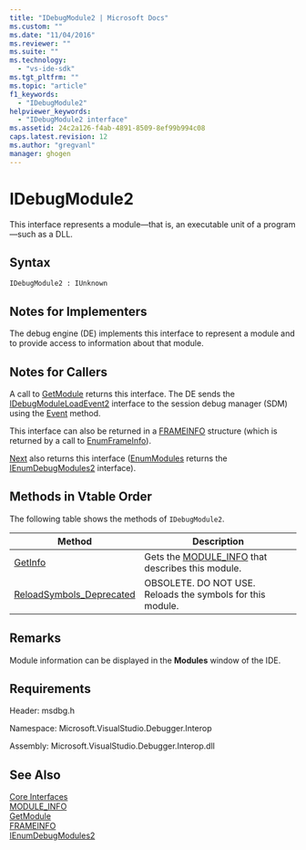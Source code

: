 ```yaml
---
title: "IDebugModule2 | Microsoft Docs"
ms.custom: ""
ms.date: "11/04/2016"
ms.reviewer: ""
ms.suite: ""
ms.technology: 
  - "vs-ide-sdk"
ms.tgt_pltfrm: ""
ms.topic: "article"
f1_keywords: 
  - "IDebugModule2"
helpviewer_keywords: 
  - "IDebugModule2 interface"
ms.assetid: 24c2a126-f4ab-4891-8509-8ef99b994c08
caps.latest.revision: 12
ms.author: "gregvanl"
manager: ghogen
---
```

# IDebugModule2
This interface represents a module—that is, an executable unit of a program—such as a DLL.  
  
## Syntax  
  
```  
IDebugModule2 : IUnknown  
```  
  
## Notes for Implementers  
 The debug engine (DE) implements this interface to represent a module and to provide access to information about that module.  
  
## Notes for Callers  
 A call to [GetModule](../../../extensibility/debugger/reference/idebugmoduleloadevent2-getmodule.md) returns this interface. The DE sends the [IDebugModuleLoadEvent2](../../../extensibility/debugger/reference/idebugmoduleloadevent2.md) interface to the session debug manager (SDM) using the [Event](../../../extensibility/debugger/reference/idebugeventcallback2-event.md) method.  
  
 This interface can also be returned in a [FRAMEINFO](../../../extensibility/debugger/reference/frameinfo.md) structure (which is returned by a call to [EnumFrameInfo](../../../extensibility/debugger/reference/idebugthread2-enumframeinfo.md)).  
  
 [Next](../../../extensibility/debugger/reference/ienumdebugmodules2-next.md) also returns this interface ([EnumModules](../../../extensibility/debugger/reference/idebugprogram2-enummodules.md) returns the [IEnumDebugModules2](../../../extensibility/debugger/reference/ienumdebugmodules2.md) interface).  
  
## Methods in Vtable Order  
 The following table shows the methods of `IDebugModule2`.  
  
|Method|Description|  
|------------|-----------------|  
|[GetInfo](../../../extensibility/debugger/reference/idebugmodule2-getinfo.md)|Gets the [MODULE_INFO](../../../extensibility/debugger/reference/module-info.md) that describes this module.|  
|[ReloadSymbols_Deprecated](../../../extensibility/debugger/reference/idebugmodule2-reloadsymbols-deprecated.md)|OBSOLETE. DO NOT USE. Reloads the symbols for this module.|  
  
## Remarks  
 Module information can be displayed in the **Modules** window of the IDE.  
  
## Requirements  
 Header: msdbg.h  
  
 Namespace: Microsoft.VisualStudio.Debugger.Interop  
  
 Assembly: Microsoft.VisualStudio.Debugger.Interop.dll  
  
## See Also  
 [Core Interfaces](../../../extensibility/debugger/reference/core-interfaces.md)   
 [MODULE_INFO](../../../extensibility/debugger/reference/module-info.md)   
 [GetModule](../../../extensibility/debugger/reference/idebugmoduleloadevent2-getmodule.md)   
 [FRAMEINFO](../../../extensibility/debugger/reference/frameinfo.md)   
 [IEnumDebugModules2](../../../extensibility/debugger/reference/ienumdebugmodules2.md)